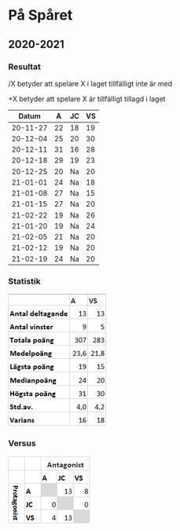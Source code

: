 # På Spåret

## 2020-2021

### Resultat

/X betyder att spelare X i laget tillfälligt inte är med

+X betyder att spelare X är tillfälligt tillagd i laget

Datum    |A |JC|VS|
---------|--|--|--|
20-11-27 |22|18|19|
20-12-04 |25|20|30|
20-12-11 |31|16|28|
20-12-18 |29|19|23|
20-12-25 |20|Na|20|
21-01-01 |24|Na|18|
21-01-08 |27|Na|15|
21-01-15 |27|Na|20|
21-02-22 |19|Na|26|
21-01-20 |19|Na|24|
21-02-05 |21|Na|20|
21-02-12 |19|Na|20|
21-02-19 |24|Na|20|

### Statistik

![Stats 20-21](stats_20-21.png)

### Versus

![Versus 20-21](vs_20-21.png)
